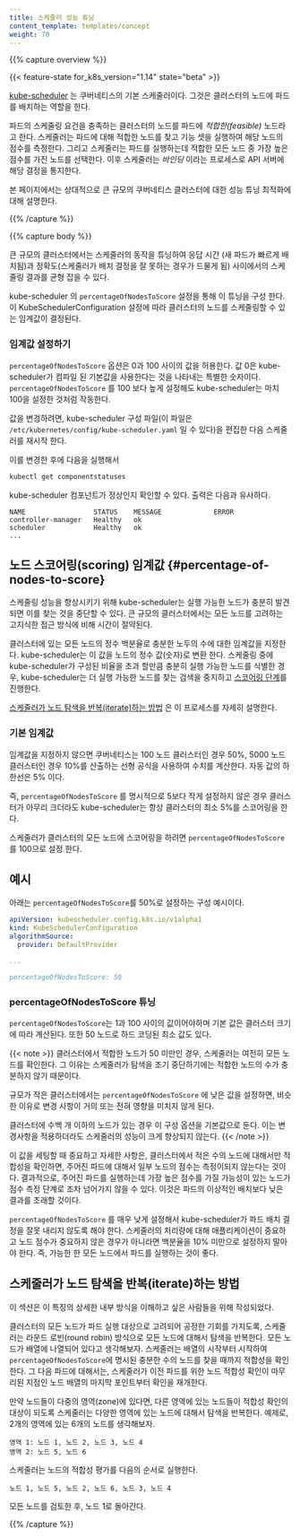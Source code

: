 ```yaml
---
title: 스케줄러 성능 튜닝
content_template: templates/concept
weight: 70
---
```


{{% capture overview %}}

{{< feature-state for_k8s_version="1.14" state="beta" >}}

[kube-scheduler](/ko/docs/concepts/scheduling/kube-scheduler/#kube-scheduler)
는 쿠버네티스의 기본 스케줄러이다. 그것은 클러스터의
노드에 파드를 배치하는 역할을 한다.

파드의 스케줄링 요건을 충족하는
클러스터의 노드를 파드에 _적합한(feasible)_ 노드라고 한다. 스케줄러는
파드에 대해 적합한 노드를 찾고 기능 셋을 실행하여 해당 노드의 점수를
측정한다. 그리고 스케줄러는 파드를 실행하는데 적합한 모든 노드 중 가장
높은 점수를 가진 노드를 선택한다. 이후 스케줄러는 _바인딩_ 이라는 프로세스로
API 서버에 해당 결정을 통지한다.

본 페이지에서는 상대적으로 큰 규모의 쿠버네티스 클러스터에 대한 성능 튜닝 
최적화에 대해 설명한다.

{{% /capture %}}

{{% capture body %}}

큰 규모의 클러스터에서는 스케줄러의 동작을 튜닝하여 응답 시간
(새 파드가 빠르게 배치됨)과 정확도(스케줄러가 배치 결정을 잘 못하는 경우가 드물게 됨)
사이에서의 스케줄링 결과를 균형 잡을 수 있다.

kube-scheduler 의 `percentageOfNodesToScore` 설정을 통해
이 튜닝을 구성 한다. 이 KubeSchedulerConfiguration 설정에 따라 클러스터의
노드를 스케줄링할 수 있는 임계값이 결정된다.

### 임계값 설정하기

`percentageOfNodesToScore` 옵션은 0과 100 사이의 값을
허용한다. 값 0은 kube-scheduler가 컴파일 된 기본값을
사용한다는 것을 나타내는 특별한 숫자이다.
`percentageOfNodesToScore` 를 100 보다 높게 설정해도 kube-scheduler는
마치 100을 설정한 것처럼 작동한다.

값을 변경하려면, kube-scheduler 구성 파일(이 파일은 `/etc/kubernetes/config/kube-scheduler.yaml`
일 수 있다)을 편집한 다음 스케줄러를 재시작 한다.

이를 변경한 후에 다음을 실행해서 
```bash
kubectl get componentstatuses
```
kube-scheduler 컴포넌트가 정상인지 확인할 수 있다. 출력은 다음과 유사하다.
```
NAME                 STATUS    MESSAGE             ERROR
controller-manager   Healthy   ok
scheduler            Healthy   ok
...
```

## 노드 스코어링(scoring) 임계값 {#percentage-of-nodes-to-score}

스케줄링 성능을 향상시키기 위해 kube-scheduler는 실행 가능한
노드가 충분히 발견되면 이를 찾는 것을 중단할 수 있다. 큰 규모의 클러스터에서는
모든 노드를 고려하는 고지식한 접근 방식에 비해 시간이 절약된다.

클러스터에 있는 모든 노드의 정수 백분율로 충분한 노두의 수에
대한 임계값을 지정한다. kube-scheduler는 이 값을 노드의
정수 값(숫자)로 변환 한다. 스케줄링 중에 kube-scheduler가 구성된
비율을 초과 할만큼 충분히 실행 가능한 노드를 식별한 경우, kube-scheduler는
더 실행 가능한 노드를 찾는 검색을 중지하고
[스코어링 단계](/ko/docs/concepts/scheduling/kube-scheduler/#kube-scheduler-implementation)를 진행한다.

[스케줄러가 노드 탐색을 반복(iterate)하는 방법](#스케줄러가-노드-탐색을-반복-iterate-하는-방법)
은 이 프로세스를 자세히 설명한다.

### 기본 임계값

임계값을 지정하지 않으면 쿠버네티스는 100 노드 클러스터인
경우 50%, 5000 노드 클러스터인 경우 10%를 산출하는
선형 공식을 사용하여 수치를 계산한다. 자동 값의 하한선은 5% 이다.

즉, `percentageOfNodesToScore` 를 명시적으로 5보다 작게 설정하지
않은 경우 클러스터가 아무리 크더라도 kube-scheduler는
항상 클러스터의 최소 5%를 스코어링을 한다.

스케줄러가 클러스터의 모든 노드에 스코어링을 하려면
`percentageOfNodesToScore` 를 100으로 설정 한다.

## 예시

아래는 `percentageOfNodesToScore`를 50%로 설정하는 구성 예시이다.

```yaml
apiVersion: kubescheduler.config.k8s.io/v1alpha1
kind: KubeSchedulerConfiguration
algorithmSource:
  provider: DefaultProvider

...

percentageOfNodesToScore: 50
```

### percentageOfNodesToScore 튜닝

`percentageOfNodesToScore`는 1과 100 사이의 값이어야하며 
기본 값은 클러스터 크기에 따라 계산된다. 또한 50 노드로 하드 코딩된 
최소 값도 있다. 

{{< note >}} 클러스터에서 적합한 노드가 50 미만인 경우, 스케줄러는 여전히 
모든 노드를 확인한다. 그 이유는 스케줄러가 탐색을 조기 중단하기에는 적합한 
노드의 수가 충분하지 않기 때문이다.

규모가 작은 클러스터에서는 `percentageOfNodesToScore` 에 낮은 값을 설정하면,
비슷한 이유로 변경 사항이 거의 또는 전혀 영향을 미치지 않게 된다.

클러스터에 수백 개 이하의 노드가 있는 경우 이 구성 옵션을
기본값으로 둔다. 이는 변경사항을 적용하더라도 스케줄러의
성능이 크게 향상되지 않는다.
{{< /note >}}

이 값을 세팅할 때 중요하고 자세한 사항은, 클러스터에서 
적은 수의 노드에 대해서만 적합성을 확인하면, 주어진 파드에 대해서
일부 노드의 점수는 측정이되지 않는다는 것이다. 결과적으로, 주어진 파드를 실행하는데 
가장 높은 점수를 가질 가능성이 있는 노드가 점수 측정 단계로 조차 넘어가지 
않을 수 있다. 이것은 파드의 이상적인 배치보다 낮은 결과를 초래할 것이다.

`percentageOfNodesToScore` 를 매우 낮게 설정해서 kube-scheduler가
파드 배치 결정을 잘못 내리지 않도록 해야 한다. 스케줄러의 처리량에
대해 애플리케이션이 중요하고 노드 점수가 중요하지 않은 경우가 아니라면
백분율을 10% 미만으로 설정하지 말아야 한다. 즉, 가능한 한
모든 노드에서 파드를 실행하는 것이 좋다.

## 스케줄러가 노드 탐색을 반복(iterate)하는 방법

이 섹션은 이 특징의 상세한 내부 방식을 이해하고 싶은 사람들을 
위해 작성되었다.

클러스터의 모든 노드가 파드 실행 대상으로 고려되어 공정한 기회를 
가지도록, 스케줄러는 라운드 로빈(round robin) 방식으로 모든 노드에 대해서 탐색을
반복한다. 모든 노드가 배열에 나열되어 있다고 생각해보자. 스케줄러는 배열의 
시작부터 시작하여 `percentageOfNodesToScore`에 명시된 충분한 수의 노드를 
찾을 때까지 적합성을 확인한다. 그 다음 파드에 대해서는, 스케줄러가 
이전 파드를 위한 노드 적합성 확인이 마무리된 지점인 노드 배열의 마지막 
포인트부터 확인을 재개한다.

만약 노드들이 다중의 영역(zone)에 있다면, 다른 영역에 있는 노드들이 적합성 
확인의 대상이 되도록 스케줄러는 다양한 영역에 있는 노드에 대해서 
탐색을 반복한다. 예제로, 2개의 영역에 있는 6개의 노드를 생각해보자.

```
영역 1: 노드 1, 노드 2, 노드 3, 노드 4
영역 2: 노드 5, 노드 6
```

스케줄러는 노드의 적합성 평가를 다음의 순서로 실행한다.

```
노드 1, 노드 5, 노드 2, 노드 6, 노드 3, 노드 4
```

모든 노드를 검토한 후, 노드 1로 돌아간다.

{{% /capture %}}
